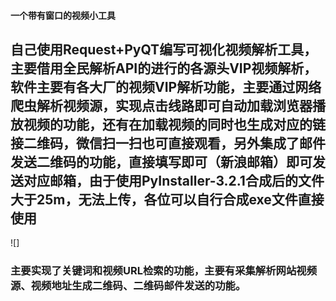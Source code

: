 #### 一个带有窗口的视频小工具
## 自己使用Request+PyQT编写可视化视频解析工具，主要借用全民解析API的进行的各源头VIP视频解析，软件主要有各大厂的视频VIP解析功能，主要通过网络爬虫解析视频源，实现点击线路即可自动加载浏览器播放视频的功能，还有在加载视频的同时也生成对应的链接二维码，微信扫一扫也可直接观看，另外集成了邮件发送二维码的功能，直接填写即可（新浪邮箱）即可发送对应邮箱，由于使用PyInstaller-3.2.1合成后的文件大于25m，无法上传，各位可以自行合成exe文件直接使用
![]
### 主要实现了关键词和视频URL检索的功能，主要有采集解析网站视频源、视频地址生成二维码、二维码邮件发送的功能。
